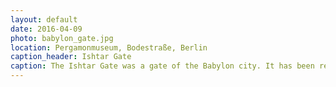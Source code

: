 ```yaml
---
layout: default
date: 2016-04-09
photo: babylon_gate.jpg
location: Pergamonmuseum, Bodestraße, Berlin
caption_header: Ishtar Gate
caption: The Ishtar Gate was a gate of the Babylon city. It has been restaured and is now located in the Pergamon musuem in Berlin. You don't walk everyday through a gate that is 2500 years old!
---
```


